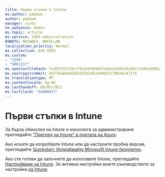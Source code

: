 ```yaml
---
title: Първи стъпки в Intune
ms.author: pebaum
author: pebaum
manager: scotv
ms.audience: Admin
ms.topic: article
ms.service: o365-administration
ROBOTS: NOINDEX, NOFOLLOW
localization_priority: Normal
ms.collection: Adm_O365
ms.custom:
- "3190"
- "9001217"
ms.openlocfilehash: 5cd07d74139cff81b36504d2fa69a1e56334a58c72a041d965a1d80c55ee3d7e
ms.sourcegitcommit: b5f7da89a650d2915dc652449623c78be6247175
ms.translationtype: MT
ms.contentlocale: bg-BG
ms.lasthandoff: 08/05/2021
ms.locfileid: "54088817"
---
```

# <a name="getting-started-with-intune"></a>Първи стъпки в Intune

За бърза обиколка на Intune и конзолата за администриране прегледайте ["Преглед на Intune" в портала на Azure](https://docs.microsoft.com/mem/intune/fundamentals/tutorial-walkthrough-endpoint-manager).

Ако искате да изпробвате Intune или да настроите пробна версия, прегледайте [Quickstart: Изпробвайте Microsoft Intune безплатно](https://docs.microsoft.com/intune/fundamentals/free-trial-sign-up).

Ако сте готови да започнете да използвате Intune, прегледайте [Настройване на Intune](https://docs.microsoft.com/mem/intune/fundamentals/setup-steps). За активна настройка вижте ръководството за настройка [на Intune](https://admin.microsoft.com/AdminPortal/Home?ref=/modernonboarding/intunesetupguide).